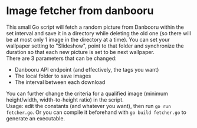 # Image fetcher from danbooru
This small Go script will fetch a random picture from Danbooru within the set interval and save it in a directory while deleting the old one (so there will be at most only 1 image in the directory at a time). You can set your wallpaper setting to "Slideshow", point to that folder and synchronize the duration so that each new picture is set to be next wallpaper.  
There are 3 parameters that can be changed:
- Danbooru API endpoint (and effectively, the tags you want)
- The local folder to save images
- The interval between each download

You can further change the criteria for a qualified image (minimum height/width, width-to-height ratio) in the script.  
Usage: edit the constants (and whatever you want), then run `go run fetcher.go`. Or you can compile it beforehand with `go build fetcher.go` to generate an executable.